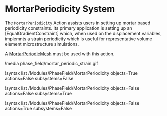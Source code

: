 # MortarPeriodicity System

The `MortarPeriodicity` Action assists users in setting up mortar based periodicity
constraints. Its primary application is setting up an [EqualGradientConstraint] which,
when used on the displacement variables, implemnts a strain periodicity which is
useful for representative volume element microstructure simulations.

A [MortarPeriodicMesh](Mesh/MortarPeriodicMesh.md) must be used with this action.

!media phase_field/mortar_periodic_strain.gif

!syntax list /Modules/PhaseField/MortarPeriodicity objects=True actions=False subsystems=False

!syntax list /Modules/PhaseField/MortarPeriodicity objects=False actions=False subsystems=True

!syntax list /Modules/PhaseField/MortarPeriodicity objects=False actions=True subsystems=False
